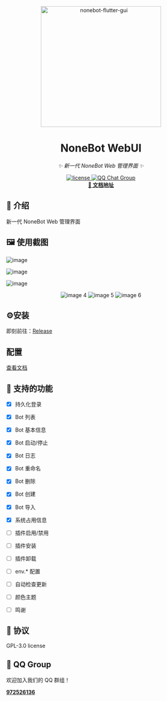 <div align="center">
  <img src="lib/assets/logo.png" alt="nonebot-flutter-gui" width="320" height="320" /><br>
<div align="center">

# NoneBot WebUI
</div>

_✨ 新一代 NoneBot Web 管理界面 ✨_

<a href="./LICENSE">
    <img src="https://img.shields.io/github/license/NonebotGUI/nonebot-flutter-webui-dashboard.svg" alt="license">
</a>
<a href="http://qm.qq.com/cgi-bin/qm/qr?_wv=1027&k=d5JPzIUg6qjJo3E0Zz9vBeUuYNTW3ooC&authKey=xm%2F53DWfXOoz7Is3Llbc9r9E%2FB7AkSV8ERCXf7hI3e%2Fb6ra5gEhoJIfiCzZz6rCz&noverify=0&group_code=972526136">
  <img src="https://img.shields.io/badge/QQ%E7%BE%A4-972526136-orange?style=flat-square" alt="QQ Chat Group">
</a>
<br />
<a href="https://webui.nbgui.top" target="__blank">
  <strong>📖 文档地址</strong>
</a>

</div>



## 📖 介绍

新一代 NoneBot Web 管理界面

## 🖼️ 使用截图

![image](imgs/1.png)

![image](imgs/2.png)

![image](imgs/3.png)

<div align="center">
    <img src="imgs/4.png" alt="image 4"/>
    <img src="imgs/5.png" alt="image 5"/>
    <img src="imgs/6.png" alt="image 6"/>
</div>

## ⚙️安装

即刻前往：[Release](https://github.com/NonebotGUI/nonebot-flutter-webui-dashboard/releases)

## 配置

[查看文档](https://webui.nbgui.top)

## 📑 支持的功能

- [X] 持久化登录
- [X] Bot 列表
- [X] Bot 基本信息
- [X] Bot 启动/停止
- [X] Bot 日志
- [X] Bot 重命名
- [X] Bot 删除
- [X] Bot 创建
- [X] Bot 导入
- [X] 系统占用信息
- [ ] 插件启用/禁用
- [ ] 插件安装
- [ ] 插件卸载
- [ ] env.* 配置
- [ ] 自动检查更新
- [ ] 颜色主题
- [ ] 鸣谢


## 📄 协议

GPL-3.0 license

## 🐧 QQ Group

欢迎加入我们的 QQ 群组！

<a href="http://qm.qq.com/cgi-bin/qm/qr?_wv=1027&k=d5JPzIUg6qjJo3E0Zz9vBeUuYNTW3ooC&authKey=xm%2F53DWfXOoz7Is3Llbc9r9E%2FB7AkSV8ERCXf7hI3e%2Fb6ra5gEhoJIfiCzZz6rCz&noverify=0&group_code=972526136" target="__blank">
  <strong>972526136</strong>
</a>
